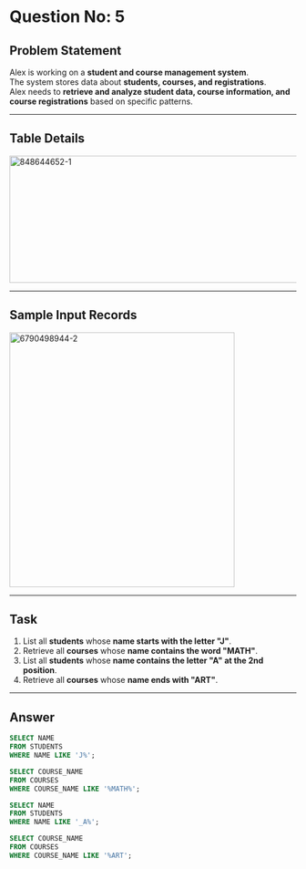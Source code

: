 # Question No: 5  


## Problem Statement  

Alex is working on a **student and course management system**.  
The system stores data about **students, courses, and registrations**.  
Alex needs to **retrieve and analyze student data, course information, and course registrations** based on specific patterns.  

---

## Table Details  


<img width="912" height="223" alt="848644652-1" src="https://github.com/user-attachments/assets/b922cdba-e3c6-4884-ba5f-f6a13fb3587d" />

---

## Sample Input Records  
<img width="395" height="447" alt="6790498944-2" src="https://github.com/user-attachments/assets/1c5f8d31-60c9-4a2f-949c-cbcc6e52653f" />


---

## Task  

1. List all **students** whose **name starts with the letter "J"**.  
2. Retrieve all **courses** whose **name contains the word "MATH"**.  
3. List all **students** whose **name contains the letter "A" at the 2nd position**.  
4. Retrieve all **courses** whose **name ends with "ART"**.  

---

## Answer  

```sql
SELECT NAME 
FROM STUDENTS 
WHERE NAME LIKE 'J%';

SELECT COURSE_NAME 
FROM COURSES 
WHERE COURSE_NAME LIKE '%MATH%';

SELECT NAME 
FROM STUDENTS 
WHERE NAME LIKE '_A%';

SELECT COURSE_NAME 
FROM COURSES 
WHERE COURSE_NAME LIKE '%ART';
